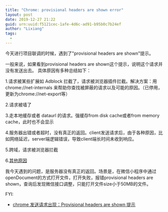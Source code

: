 ```yaml
---
title: "Chrome: provisional headers are shown error"
layout: post
date: 2019-12-27 21:22
guid: urn:uuid:f5121cec-1afe-4d6c-ad91-b95b0c7b24ef
author: "Lixiang"
tags:
  - 
---
```


今天进行项目联调的时候，遇到了"provisional headers are shown"提示。

一般来说，如果看到provisional headers are shown这个提示，说明这个请求并没有发送出去。
具体原因有多种总结如下：

1.请求被某些扩展如 Adblock 拦截了，请求被浏览器插件拦截。解决方案：用 chrome://net-internals 来帮助你查找被屏蔽的请求以及可能的原因。（已停用，更新为chrome://net-export等）

2.请求被墙了

3.走本地缓存或者 dataurl 的请求。强缓存from disk cache或者from memory cache，此时也不会显示

4.服务器出错或者超时，没有真正的返回。client发送请求后，由于各种原因，比如网络延迟，server端逻辑错误，导致client端长时间未收到响应。

5.跨域，请求被浏览器拦截

6.[其他原因](https://www.cnblogs.com/caicaizi/p/7844786.html)

我今天遇到的问题，是服务器没有真正的返回。场景是，在微信小程序中通过openDocument的方式打开文件，打开失败，报错provisional headers are shown，查询后发现微信接口调整，只能打开文件size小于50MB的文件。

FYI:
- [chrome 发送请求出现：Provisional headers are shown 提示](https://segmentfault.com/a/1190000018191614?utm_source=tag-newest)
